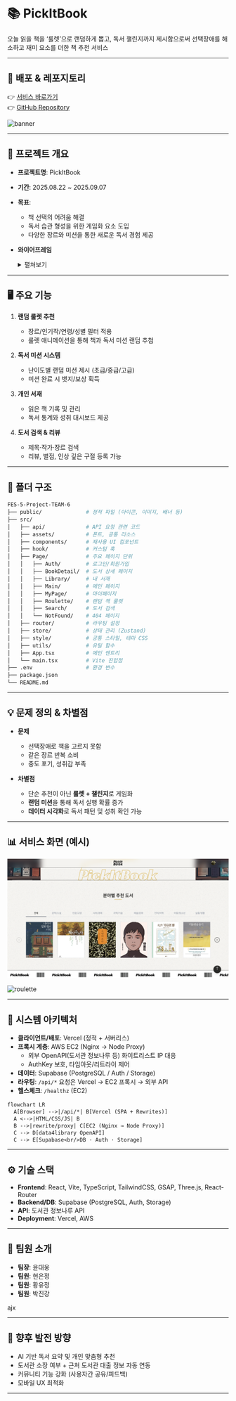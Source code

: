 # 📚 PickItBook  

오늘 읽을 책을 ‘룰렛’으로 랜덤하게 뽑고, 독서 챌린지까지 제시함으로써 선택장애를 해소하고 재미 요소를 더한 책 추천 서비스  

---

## 🚀 배포 & 레포지토리
👉 [서비스 바로가기](https://fes-5-project-team-6.vercel.app)  
👉 [GitHub Repository](https://github.com/prgrms-fe-devcourse/FES-5-Project-TEAM-6)

![banner](./public/readmeImg/banner.png)

---

## 📌 프로젝트 개요  
- **프로젝트명**: PickItBook  
- **기간**: 2025.08.22 ~ 2025.09.07  
- **목표**:  
  - 책 선택의 어려움 해결  
  - 독서 습관 형성을 위한 게임화 요소 도입  
  - 다양한 장르와 미션을 통한 새로운 독서 경험 제공  

- **와이어프레임**  
  <details>
    <summary>펼쳐보기</summary>
    <p align="center">
      <img src="./public/readmeImg/wireframe.jpg" width="1000" alt="와이어프레임" />
    </p>
  </details>

---

## 🖥 주요 기능  
1. **랜덤 룰렛 추천**  
   - 장르/인기작/연령/성별 필터 적용  
   - 룰렛 애니메이션을 통해 책과 독서 미션 랜덤 추첨  

2. **독서 미션 시스템**  
   - 난이도별 랜덤 미션 제시 (초급/중급/고급)  
   - 미션 완료 시 뱃지/보상 획득  

3. **개인 서재**  
   - 읽은 책 기록 및 관리  
   - 독서 통계와 성취 대시보드 제공  

4. **도서 검색 & 리뷰**  
   - 제목·작가·장르 검색  
   - 리뷰, 별점, 인상 깊은 구절 등록 가능  

---

## 📂 폴더 구조  

```bash
FES-5-Project-TEAM-6
├── public/              # 정적 파일 (아이콘, 이미지, 배너 등)
├── src/
│   ├── api/             # API 요청 관련 코드
│   ├── assets/          # 폰트, 공통 리소스
│   ├── components/      # 재사용 UI 컴포넌트
│   ├── hook/            # 커스텀 훅
│   ├── Page/            # 주요 페이지 단위
│   │   ├── Auth/        # 로그인/회원가입
│   │   ├── BookDetail/  # 도서 상세 페이지
│   │   ├── Library/     # 내 서재
│   │   ├── Main/        # 메인 페이지
│   │   ├── MyPage/      # 마이페이지
│   │   ├── Roulette/    # 랜덤 책 룰렛
│   │   ├── Search/      # 도서 검색
│   │   └── NotFound/    # 404 페이지
│   ├── router/          # 라우팅 설정
│   ├── store/           # 상태 관리 (Zustand)
│   ├── style/           # 공통 스타일, 테마 CSS
│   ├── utils/           # 유틸 함수
│   ├── App.tsx          # 메인 엔트리
│   └── main.tsx         # Vite 진입점
├── .env                 # 환경 변수
├── package.json
└── README.md

```

---

## 💡 문제 정의 & 차별점  
- **문제**  
  - 선택장애로 책을 고르지 못함  
  - 같은 장르 반복 소비  
  - 중도 포기, 성취감 부족  

- **차별점**  
  - 단순 추천이 아닌 **룰렛 + 챌린지**로 게임화  
  - **랜덤 미션**을 통해 독서 실행 확률 증가  
  - **데이터 시각화**로 독서 패턴 및 성취 확인 가능  

---

## 📊 서비스 화면 (예시)  

![main](./public/readmeImg/main.png)

![roulette](./public/readmeImg/roulette.png)



---

## 🧩 시스템 아키텍처  

- **클라이언트/배포**: Vercel (정적 + 서버리스)  
- **프록시 계층**: AWS EC2 (Nginx → Node Proxy)  
  - 외부 OpenAPI(도서관 정보나루 등) 화이트리스트 IP 대응  
  - AuthKey 보호, 타임아웃/리트라이 제어  
- **데이터**: Supabase (PostgreSQL / Auth / Storage)  
- **라우팅**: `/api/*` 요청은 Vercel → EC2 프록시 → 외부 API  
- **헬스체크**: `/healthz` (EC2)

```mermaid
flowchart LR
  A[Browser] -->|/api/*| B[Vercel (SPA + Rewrites)]
  A <-->|HTML/CSS/JS| B
  B -->|rewrite/proxy| C[EC2 (Nginx → Node Proxy)]
  C --> D[data4library OpenAPI]
  C --> E[Supabase<br/>DB · Auth · Storage]

  ```
---

## ⚙️ 기술 스택  
- **Frontend**: React, Vite, TypeScript, TailwindCSS, GSAP, Three.js, React-Router  
- **Backend/DB**: Supabase (PostgreSQL, Auth, Storage)  
- **API**: 도서관 정보나루 API  
- **Deployment**: Vercel, AWS

---

## 👥 팀원 소개  
- **팀장**: 윤대웅
- **팀원**: 현은정  
- **팀원**: 황유정 
- **팀원**: 박진강

ajx

---

## 🚀 향후 발전 방향  
- AI 기반 독서 요약 및 개인 맞춤형 추천  
- 도서관 소장 여부 + 근처 도서관 대출 정보 자동 연동  
- 커뮤니티 기능 강화 (사용자간 공유/피드백)  
- 모바일 UX 최적화  

---
